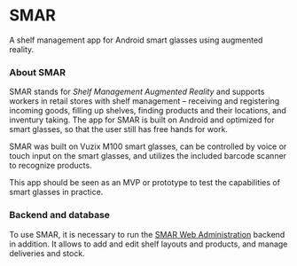 # SMAR
A shelf management app for Android smart glasses using augmented reality.

### About SMAR
SMAR stands for _Shelf Management Augmented Reality_ and supports workers in retail stores with shelf management – receiving and registering incoming goods, filling up shelves, finding products and their locations, and inventury taking.
The app for SMAR is built on Android and optimized for smart glasses, so that the user still has free hands for work.

SMAR was built on Vuzix M100 smart glasses, can be controlled by voice or touch input on the smart glasses, and utilizes the included barcode scanner to recognize products.

This app should be seen as an MVP or prototype to test the capabilities of smart glasses in practice.

### Backend and database
To use SMAR, it is necessary to run the [SMAR Web Administration](https://github.com/pianomister/SMAR-Web-Administration) backend in addition. It allows to add and edit shelf layouts and products, and manage deliveries and stock.

